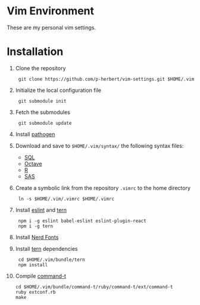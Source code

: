 # Vim Environment

These are my personal vim settings.

# Installation

1. Clone the repository

        git clone https://github.com/p-herbert/vim-settings.git $HOME/.vim

2. Initialize the local configuration file

        git submodule init

3. Fetch the submodules

        git submodule update

4. Install [pathogen]
5. Download and save to `$HOME/.vim/syntax/` the following syntax files:
    - [SQL]
    - [Octave]
    - [R]
    - [SAS]
6. Create a symbolic link from the repository `.vimrc` to the home directory

        ln -s $HOME/.vim/.vimrc $HOME/.vimrc

7. Install [eslint] and [tern]

        npm i -g eslint babel-eslint eslint-plugin-react
        npm i -g tern

8. Install [Nerd Fonts]

9. Install [tern] dependencies

        cd $HOME/.vim/bundle/tern
        npm install

10. Compile [command-t]

        cd $HOME/.vim/bundle/command-t/ruby/command-t/ext/command-t
        ruby extconf.rb
        make

[pathogen]: https://github.com/tpope/vim-pathogen
[SQL]: http://www.vim.org/scripts/script.php?script_id=3702
[Octave]: http://www.vim.org/scripts/script.php?script_id=3600
[R]: http://www.vim.org/scripts/script.php?script_id=2984
[SAS]: http://www.vim.org/scripts/script.php?script_id=3522
[eslint]: https://eslint.org
[Nerd Fonts]: https://github.com/ryanoasis/nerd-fonts
[tern]: https://ternjs.net
[command-t]: https://github.com/wincent/command-t
